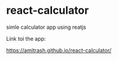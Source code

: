 # react-calculator
simle calculator app using reatjs

Link toi the app:

https://amitrash.github.io/react-calculator/
